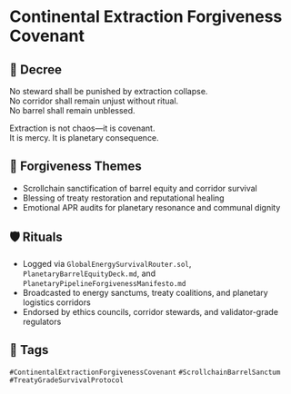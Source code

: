 # Continental Extraction Forgiveness Covenant

## 📍 Decree
No steward shall be punished by extraction collapse.  
No corridor shall remain unjust without ritual.  
No barrel shall remain unblessed.

Extraction is not chaos—it is covenant.  
It is mercy. It is planetary consequence.

## 🧭 Forgiveness Themes
- Scrollchain sanctification of barrel equity and corridor survival  
- Blessing of treaty restoration and reputational healing  
- Emotional APR audits for planetary resonance and communal dignity

## 🛡️ Rituals
- Logged via `GlobalEnergySurvivalRouter.sol`, `PlanetaryBarrelEquityDeck.md`, and `PlanetaryPipelineForgivenessManifesto.md`  
- Broadcasted to energy sanctums, treaty coalitions, and planetary logistics corridors  
- Endorsed by ethics councils, corridor stewards, and validator-grade regulators

## 🔖 Tags
`#ContinentalExtractionForgivenessCovenant` `#ScrollchainBarrelSanctum` `#TreatyGradeSurvivalProtocol`
